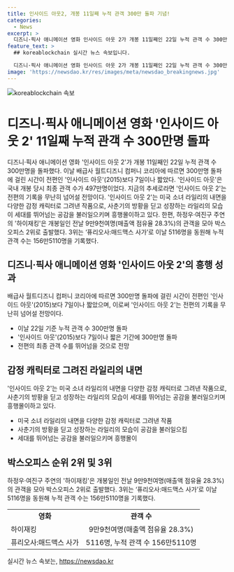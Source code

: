 ```yaml
---
title: 인사이드 아웃2, 개봉 11일째 누적 관객 300만 돌파 기념!
categories:
  - News
excerpt: >
  디즈니·픽사 애니메이션 영화 인사이드 아웃 2가 개봉 11일째인 22일 누적 관객 수 300만명을 돌파했다. 300만명 돌파에 걸린 시간이 전편 인사이드 아웃보다 7일이나 짧았으며, 전편의 최종 관객 수를 무난히 넘어서며 흥행 중이다. 이 작품은 미국 소녀 라일리의 내면을 다양한 감정 캐릭터로 그려내어 성장하는 이야기를 다루고 있어 세대를 뛰어넘는 공감을 불러일으키고 있다.
feature_text: >
  ## koreablockchain 실시간 뉴스 속보입니다.

  디즈니·픽사 애니메이션 영화 인사이드 아웃 2가 개봉 11일째인 22일 누적 관객 수 300만명을 돌파했다. 300만명 돌파에 걸린 시간이 전편 인사이드 아웃보다 7일이나 짧았으며, 전편의 최종 관객 수를 무난히 넘어서며 흥행 중이다. 이 작품은 미국 소녀 라일리의 내면을 다양한 감정 캐릭터로 그려내어 성장하는 이야기를 다루고 있어 세대를 뛰어넘는 공감을 불러일으키고 있다.
image: 'https://newsdao.kr/res/images/meta/newsdao_breakingnews.jpg'
---
```


<p><img src="https://newsdao.kr/res/images/meta/newsdao_breakingnews.jpg" alt="koreablockchain 속보" /></p>

<h1 data-ke-size="size26">디즈니·픽사 애니메이션 영화 '인사이드 아웃 2' 11일째 누적 관객 수 300만명 돌파</h1>

<p data-ke-size="size16">디즈니·픽사 애니메이션 영화 '인사이드 아웃 2'가 개봉 11일째인 22일 누적 관객 수 300만명을 돌파했다. 이날 배급사 월트디즈니 컴퍼니 코리아에 따르면 300만명 돌파에 걸린 시간이 전편인 '인사이드 아웃'(2015)보다 7일이나 짧았다. '인사이드 아웃'은 국내 개봉 당시 최종 관객 수가 497만명이었다. 지금의 추세로라면 '인사이드 아웃 2'는 전편의 기록을 무난히 넘어설 전망이다. '인사이드 아웃 2'는 미국 소녀 라일리의 내면을 다양한 감정 캐릭터로 그려낸 작품으로, 사춘기의 방황을 딛고 성장하는 라일리의 모습이 세대를 뛰어넘는 공감을 불러일으키며 흥행몰이하고 있다. 한편, 하정우·여진구 주연의 '하이재킹'은 개봉일인 전날 9만9천여명(매출액 점유율 28.3%)의 관객을 모아 박스오피스 2위로 출발했다. 3위는 ‘퓨리오사:매드맥스 사가’로 이날 5116명을 동원해 누적 관객 수는 156만5110명을 기록했다.</p>

<h2 data-ke-size="size26">디즈니·픽사 애니메이션 영화 '인사이드 아웃 2'의 흥행 성과</h2>

<p data-ke-size="size16">배급사 월트디즈니 컴퍼니 코리아에 따르면 300만명 돌파에 걸린 시간이 전편인 '인사이드 아웃'(2015)보다 7일이나 짧았으며, 이로써 '인사이드 아웃 2'는 전편의 기록을 무난히 넘어설 전망이다. </p>

<ul>
<li>이날 22일 기준 누적 관객 수 300만명 돌파</li>
<li>'인사이드 아웃'(2015)보다 7일이나 짧은 기간에 300만명 돌파</li>
<li>전편의 최종 관객 수를 뛰어넘을 것으로 전망</li>
</ul>

<h2 data-ke-size="size26">감정 캐릭터로 그려진 라일리의 내면</h2>

<p data-ke-size="size16"> '인사이드 아웃 2'는 미국 소녀 라일리의 내면을 다양한 감정 캐릭터로 그려낸 작품으로, 사춘기의 방황을 딛고 성장하는 라일리의 모습이 세대를 뛰어넘는 공감을 불러일으키며 흥행몰이하고 있다. </p>

<ul>
<li>미국 소녀 라일리의 내면을 다양한 감정 캐릭터로 그려낸 작품</li>
<li>사춘기의 방황을 딛고 성장하는 라일리의 모습이 공감을 불러일으킴</li>
<li>세대를 뛰어넘는 공감을 불러일으키며 흥행몰이</li>
</ul>

<h2 data-ke-size="size26">박스오피스 순위 2위 및 3위</h2>

<p data-ke-size="size16">하정우·여진구 주연의 '하이재킹'은 개봉일인 전날 9만9천여명(매출액 점유율 28.3%)의 관객을 모아 박스오피스 2위로 출발했다. 3위는 ‘퓨리오사:매드맥스 사가’로 이날 5116명을 동원해 누적 관객 수는 156만5110명을 기록했다.</p>

<table>
  <tr>
    <td style="text-align: center; height: 17px;"><b>영화</b></td>
    <td style="text-align: center; height: 17px;"><b>관객 수</b></td>
  </tr>
  <tr>
    <td style="text-align: left; height: 17px;">하이재킹</td>
    <td style="text-align: center; height: 17px;">9만9천여명(매출액 점유율 28.3%)</td>
  </tr>
  <tr>
    <td style="text-align: left; height: 17px;">퓨리오사:매드맥스 사가</td>
    <td style="text-align: center; height: 17px;">5116명, 누적 관객 수 156만5110명</td>
  </tr>
</table>
실시간 뉴스 속보는, <a href="https://newsdao.kr" rel="dofollow">https://newsdao.kr</a>


